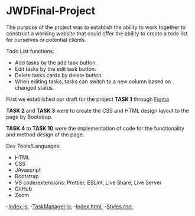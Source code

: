 # JWDFinal-Project

The purpose of the project was to establish the ability to work together to construct a working website that could offer the ability to create a todo list for ourselves or potential clients. 

Todo List functions:
- Add tasks by the add task button.
- Edit tasks by the edit task button.
- Delete tasks cards by delete button.
- When editing tasks, tasks can switch to a new column based on changed status. 


First we established our draft for the project **TASK 1** through [Figma](https://www.figma.com/file/GzxCKHSbgq1G7h2iMkS2s2/Wireframe)

**TASK 2** and **TASK 3** were to create the CSS and HTML design layout to the page by Bootstrap.

**TASK 4** to   **TASK 10** were the implementation of code for the functionality and method design of the page.

Dev Tools/Languages:
- HTML
- CSS
- JAvascript
- Bootstrap
- VS code/extensions: Prettier, ESLint, Live Share, Live Server
- GitHub
- Zoom

-[Index.js:](https://github.com/Matheson2204/JWDFinal-Project/blob/main/js/index.js)
-[TaskManager.js:](https://github.com/Matheson2204/JWDFinal-Project/blob/main/js/taskManager.js)
-[Index.html:](https://github.com/Matheson2204/JWDFinal-Project/blob/main/index.html)
-[Styles.css:](https://github.com/Matheson2204/JWDFinal-Project/blob/main/styles.css)

